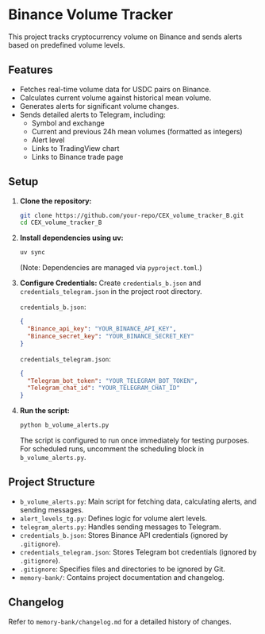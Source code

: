 # Binance Volume Tracker

This project tracks cryptocurrency volume on Binance and sends alerts based on predefined volume levels.

## Features

- Fetches real-time volume data for USDC pairs on Binance.
- Calculates current volume against historical mean volume.
- Generates alerts for significant volume changes.
- Sends detailed alerts to Telegram, including:
    - Symbol and exchange
    - Current and previous 24h mean volumes (formatted as integers)
    - Alert level
    - Links to TradingView chart
    - Links to Binance trade page

## Setup

1.  **Clone the repository:**
    ```bash
    git clone https://github.com/your-repo/CEX_volume_tracker_B.git
    cd CEX_volume_tracker_B
    ```

2.  **Install dependencies using uv:**
    ```bash
    uv sync
    ```
    (Note: Dependencies are managed via `pyproject.toml`.)

3.  **Configure Credentials:**
    Create `credentials_b.json` and `credentials_telegram.json` in the project root directory.

    `credentials_b.json`:
    ```json
    {
      "Binance_api_key": "YOUR_BINANCE_API_KEY",
      "Binance_secret_key": "YOUR_BINANCE_SECRET_KEY"
    }
    ```

    `credentials_telegram.json`:
    ```json
    {
      "Telegram_bot_token": "YOUR_TELEGRAM_BOT_TOKEN",
      "Telegram_chat_id": "YOUR_TELEGRAM_CHAT_ID"
    }
    ```

4.  **Run the script:**
    ```bash
    python b_volume_alerts.py
    ```
    The script is configured to run once immediately for testing purposes. For scheduled runs, uncomment the scheduling block in `b_volume_alerts.py`.

## Project Structure

-   `b_volume_alerts.py`: Main script for fetching data, calculating alerts, and sending messages.
-   `alert_levels_tg.py`: Defines logic for volume alert levels.
-   `telegram_alerts.py`: Handles sending messages to Telegram.
-   `credentials_b.json`: Stores Binance API credentials (ignored by `.gitignore`).
-   `credentials_telegram.json`: Stores Telegram bot credentials (ignored by `.gitignore`).
-   `.gitignore`: Specifies files and directories to be ignored by Git.
-   `memory-bank/`: Contains project documentation and changelog.

## Changelog

Refer to `memory-bank/changelog.md` for a detailed history of changes.